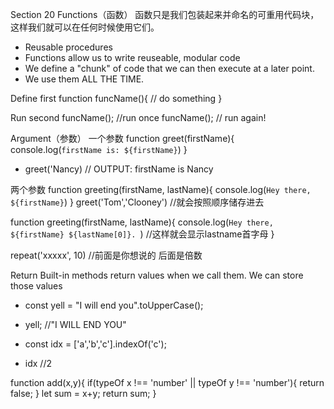 Section 20
Functions（函数）
函数只是我们包装起来并命名的可重用代码块，这样我们就可以在任何时候使用它们。
- Reusable procedures
- Functions allow us to write reuseable, modular code
- We define a "chunk" of code that we can then execute at a later point.
- We use them ALL THE TIME.

Define first
function funcName(){
    // do something
}

Run second
funcName(); //run once
funcName(); // run again!

Argument（参数）
一个参数
function greet(firstName){
    console.log(`firstName is: ${firstName}`)
}
- greet('Nancy) // OUTPUT: firstName is Nancy

两个参数
function greeting(firstName, lastName){
    console.log(`Hey there, ${firstName}`)
}
greet('Tom','Clooney') //就会按照顺序储存进去


function greeting(firstName, lastName){
    console.log(`Hey there, ${firstName} ${lastName[0]}. `) //这样就会显示lastname首字母
}


repeat('xxxxx', 10) //前面是你想说的 后面是倍数

Return
Built-in methods return values when we call them. We can store those values

- const yell = "I will end you".toUpperCase();
- yell; //"I WILL END YOU"

- const idx = ['a','b','c'].indexOf('c');
- idx //2

function add(x,y){
    if(typeOf x !== 'number' || typeOf y !== 'number'){
        return false;
    }
    let sum = x+y;
    return sum;
}












